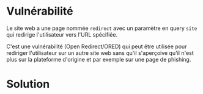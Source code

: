 # Vulnérabilité

Le site web a une page nommée `redirect` avec un paramètre en query `site` qui redirige l'utilisateur vers l'URL spécifiée. 

C'est une vulnérabilité (Open Redirect/ORED) qui peut être utilisée pour rediriger l'utilisateur sur un autre site web sans qu'il s'aperçoive qu'il n'est plus sur la plateforme d'origine et par exemple sur une page de phishing.

# Solution
